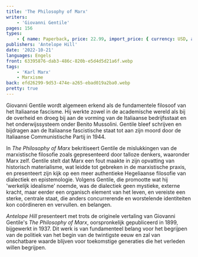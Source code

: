 ```yaml
---
title: 'The Philosophy of Marx'
writers:
    - 'Giovanni Gentile'
pages: 156
types:
    - { name: Paperback, price: 22.99, import_price: { currency: USD, amount: 15.91 }, isbn: 978-1-956887-08-2, size: { height: '216', width: '140', depth: '10' } }
publishers: 'Antelope Hill'
date: '2022-10-21'
languages: Engels
front: 63395876-dab3-486c-820b-e5d4d5d21a6f.webp
tags:
    - 'Karl Marx'
    - Marxisme
back: efd26299-9d53-474e-a265-ebad019a2ba0.webp
pretty: true
---
```


Giovanni Gentile wordt algemeen erkend als de fundamentele filosoof van het Italiaanse fascisme. Hij werkte zowel in de academische wereld als bij de overheid en droeg bij aan de vorming van de Italiaanse bedrijfsstaat en het onderwijssysteem onder Benito Mussolini. Gentile bleef schrijven en bijdragen aan de Italiaanse fascistische staat tot aan zijn moord door de Italiaanse Communistische Partij in 1944.
 
In *The Philosophy of Marx* bekritiseert Gentile de mislukkingen van de marxistische filosofie zoals gepresenteerd door talloze denkers, waaronder Marx zelf. Gentile stelt dat Marx een fout maakte in zijn opvatting van historisch materialisme, wat leidde tot gebreken in de marxistische praxis, en presenteert zijn kijk op een meer authentieke Hegeliaanse filosofie van dialectiek en epistemologie. Volgens Gentile, die promootte wat hij 'werkelijk idealisme' noemde, was de dialectiek geen mystieke, externe kracht, maar eerder een organisch element van het leven, en vereiste een sterke, centrale staat, die anders concurrerende en worstelende identiteiten kon coördineren en vervullen. en belangen.
 
*Antelope Hill* presenteert met trots de originele vertaling van Giovanni Gentile's *The Philosophy of Marx*, oorspronkelijk gepubliceerd in 1899, bijgewerkt in 1937. Dit werk is van fundamenteel belang voor het begrijpen van de politiek van het begin van de twintigste eeuw en zal van onschatbare waarde blijven voor toekomstige generaties die het verleden willen begrijpen.
